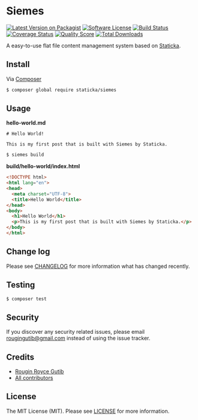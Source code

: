# Siemes

[![Latest Version on Packagist][ico-version]][link-packagist]
[![Software License][ico-license]][link-license]
[![Build Status][ico-travis]][link-travis]
[![Coverage Status][ico-scrutinizer]][link-scrutinizer]
[![Quality Score][ico-code-quality]][link-code-quality]
[![Total Downloads][ico-downloads]][link-downloads]

A easy-to-use flat file content management system based on [Staticka](https://staticka.github.io).

## Install

Via [Composer](https://getcomposer.org)

``` bash
$ composer global require staticka/siemes
```

## Usage

**hello-world.md**

```
# Hello World!

This is my first post that is built with Siemes by Staticka.
```

``` bash
$ siemes build
```

**build/hello-world/index.html**

``` html
<!DOCTYPE html>
<html lang="en">
<head>
  <meta charset="UTF-8">
  <title>Hello World</title>
</head>
<body>
  <h1>Hello World</h1>
  <p>This is my first post that is built with Siemes by Staticka.</p>
</body>
</html>
```

## Change log

Please see [CHANGELOG][link-changelog] for more information what has changed recently.

## Testing

``` bash
$ composer test
```

## Security

If you discover any security related issues, please email rougingutib@gmail.com instead of using the issue tracker.

## Credits

- [Rougin Royce Gutib][link-author]
- [All contributors][link-contributors]

## License

The MIT License (MIT). Please see [LICENSE][link-license] for more information.

[ico-version]: https://img.shields.io/packagist/v/staticka/siemes.svg?style=flat-square
[ico-license]: https://img.shields.io/badge/license-MIT-brightgreen.svg?style=flat-square
[ico-travis]: https://img.shields.io/travis/staticka/siemes/master.svg?style=flat-square
[ico-scrutinizer]: https://img.shields.io/scrutinizer/coverage/g/staticka/siemes.svg?style=flat-square
[ico-code-quality]: https://img.shields.io/scrutinizer/g/staticka/siemes.svg?style=flat-square
[ico-downloads]: https://img.shields.io/packagist/dt/staticka/siemes.svg?style=flat-square

[link-author]: https://rougin.github.io
[link-changelog]: https://github.com/staticka/siemes/blob/master/CHANGELOG.md
[link-code-quality]: https://scrutinizer-ci.com/g/staticka/siemes
[link-contributors]: https://github.com/staticka/siemes/contributors
[link-downloads]: https://packagist.org/packages/staticka/siemes
[link-license]: https://github.com/staticka/siemes/blob/master/LICENSE.md
[link-packagist]: https://packagist.org/packages/staticka/siemes
[link-scrutinizer]: https://scrutinizer-ci.com/g/staticka/siemes/code-structure
[link-travis]: https://travis-ci.org/staticka/siemes